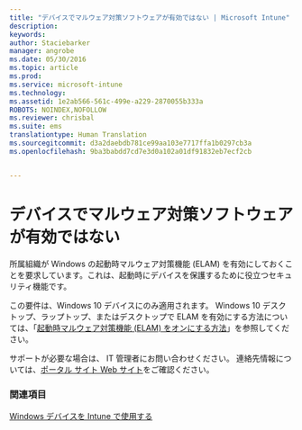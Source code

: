 ```yaml
---
title: "デバイスでマルウェア対策ソフトウェアが有効ではない | Microsoft Intune"
description: 
keywords: 
author: Staciebarker
manager: angrobe
ms.date: 05/30/2016
ms.topic: article
ms.prod: 
ms.service: microsoft-intune
ms.technology: 
ms.assetid: 1e2ab566-561c-499e-a229-2870055b333a
ROBOTS: NOINDEX,NOFOLLOW
ms.reviewer: chrisbal
ms.suite: ems
translationtype: Human Translation
ms.sourcegitcommit: d3a2daebdb781ce99aa103e7717ffa1b0297cb3a
ms.openlocfilehash: 9ba3babdd7cd7e3d0a102a01df91832eb7ecf2cb


---
```



# デバイスでマルウェア対策ソフトウェアが有効ではない

所属組織が Windows の起動時マルウェア対策機能 (ELAM) を有効にしておくことを要求しています。これは、起動時にデバイスを保護するために役立つセキュリティ機能です。

この要件は、Windows 10 デバイスにのみ適用されます。 Windows 10 デスクトップ、ラップトップ、またはデスクトップで ELAM を有効にする方法については、「[起動時マルウェア対策機能 (ELAM) をオンにする方法](https://gallery.technet.microsoft.com/How-to-turn-on-Early-84552ec5)」を参照してください。

サポートが必要な場合は、 IT 管理者にお問い合わせください。 連絡先情報については、[ポータル サイト Web サイト](http://portal.manage.microsoft.com)をご確認ください。

### 関連項目
[Windows デバイスを Intune で使用する](using-your-windows-device-with-intune.md)



<!--HONumber=Aug16_HO4-->


